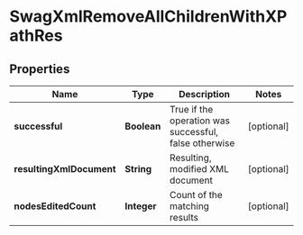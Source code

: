 
# SwagXmlRemoveAllChildrenWithXPathRes

## Properties
Name | Type | Description | Notes
------------ | ------------- | ------------- | -------------
**successful** | **Boolean** | True if the operation was successful, false otherwise |  [optional]
**resultingXmlDocument** | **String** | Resulting, modified XML document |  [optional]
**nodesEditedCount** | **Integer** | Count of the matching results |  [optional]



